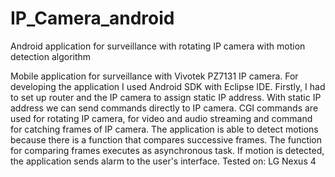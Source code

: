 # IP_Camera_android
Android application for surveillance with rotating IP camera with motion detection algorithm

Mobile application for surveillance with Vivotek PZ7131 IP camera. For developing the
application I used Android SDK with Eclipse IDE. Firstly, I had to set up router and the IP
camera to assign static IP address. With static IP address we can send commands directly to IP
camera. CGI commands are used for rotating IP camera, for video and audio streaming and
command for catching frames of IP camera. The application is able to detect motions because
there is a function that compares successive frames. The function for comparing frames executes
as asynchronous task. If motion is detected, the application sends alarm to the user's interface.
Tested on: LG Nexus 4
